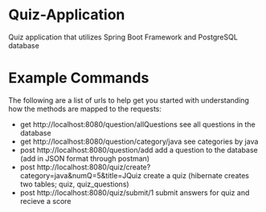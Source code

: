 # Quiz-Application
Quiz application that utilizes Spring Boot Framework and PostgreSQL database

# Example Commands
The following are a list of urls to help get you started with understanding how the methods are mapped to the requests:
- get http://localhost:8080/question/allQuestions see all questions in the database
- get http://localhost:8080/question/category/java see categories by java
- post http://localhost:8080/question/add add a question to the database (add in JSON format through postman)
- post http://localhost:8080/quiz/create?category=java&numQ=5&title=JQuiz create a quiz (hibernate creates two tables; quiz, quiz_questions)
- post http://localhost:8080/quiz/submit/1 submit answers for quiz and recieve a score
